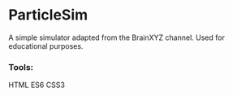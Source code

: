 # ParticleSim

A simple simulator adapted from the BrainXYZ channel. Used for educational purposes.

### Tools: 

HTML
ES6
CSS3
